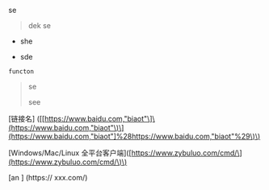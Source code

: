 se

> dek se

* she

* sde

```
functon
```

> se
>
> see

\[链接名\] \(\[[https://www.baidu.com,"biaot"\]\(https://www.baidu.com,"biaot"\)\](https://www.baidu.com,"biaot"]%28https://www.baidu.com,"biaot"%29\)\)

\[Windows/Mac/Linux 全平台客户端\]\([https://www.zybuluo.com/cmd/\](https://www.zybuluo.com/cmd/\)\)

\[an  \] \(https:// xxx.com/\)

